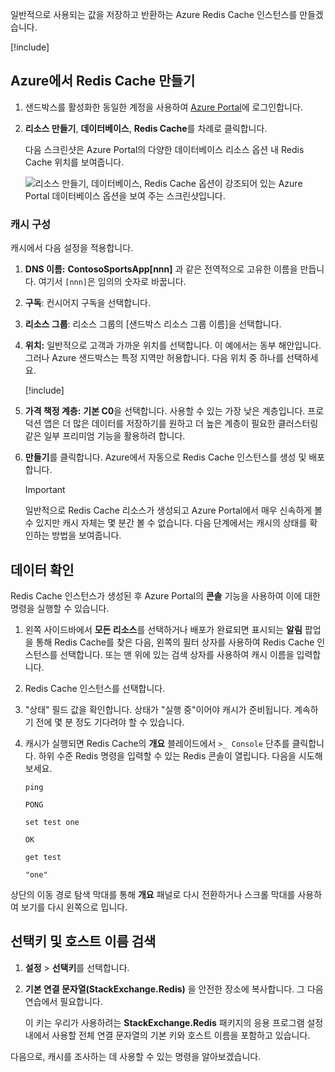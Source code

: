 일반적으로 사용되는 값을 저장하고 반환하는 Azure Redis Cache 인스턴스를 만들겠습니다.

<!-- Activate the sandbox -->
[!include[](../../../includes/azure-sandbox-activate.md)]

## <a name="create-a-redis-cache-in-azure"></a>Azure에서 Redis Cache 만들기

1. 샌드박스를 활성화한 동일한 계정을 사용하여 [Azure Portal](https://portal.azure.com/triplecrownlabs.onmicrosoft.com?azure-portal=true)에 로그인합니다.

1. **리소스 만들기**, **데이터베이스**, **Redis Cache**를 차례로 클릭합니다.

    다음 스크린샷은 Azure Portal의 다양한 데이터베이스 리소스 옵션 내 Redis Cache 위치를 보여줍니다.

    ![리소스 만들기, 데이터베이스, Redis Cache 옵션이 강조되어 있는 Azure Portal 데이터베이스 옵션을 보여 주는 스크린샷입니다.](../media/4-create-a-cache-1.png)

### <a name="configure-your-cache"></a>캐시 구성

캐시에서 다음 설정을 적용합니다.

1. **DNS 이름:** **ContosoSportsApp[nnn]** 과 같은 전역적으로 고유한 이름을 만듭니다. 여기서 `[nnn]`은 임의의 숫자로 바꿉니다.

1. **구독**: 컨시어지 구독을 선택합니다.

1. **리소스 그룹**: 리소스 그룹의 <rgn>[샌드박스 리소스 그룹 이름]</rgn>을 선택합니다.

1. **위치:** 일반적으로 고객과 가까운 위치를 선택합니다. 이 예에서는 동부 해안입니다. 그러나 Azure 샌드박스는 특정 지역만 허용합니다. 다음 위치 중 하나를 선택하세요.
    
    [!include[](../../../includes/azure-sandbox-regions-note-friendly.md)]
        
5. **가격 책정 계층:** **기본 C0**을 선택합니다. 사용할 수 있는 가장 낮은 계층입니다. 프로덕션 앱은 더 많은 데이터를 저장하기를 원하고 더 높은 계층이 필요한 클러스터링 같은 일부 프리미엄 기능을 활용하려 합니다.

1. **만들기**를 클릭합니다. Azure에서 자동으로 Redis Cache 인스턴스를 생성 및 배포합니다.

    > [!IMPORTANT]
    > 일반적으로 Redis Cache 리소스가 생성되고 Azure Portal에서 매우 신속하게 볼 수 있지만 캐시 자체는 몇 분간 볼 수 없습니다. 다음 단계에서는 캐시의 상태를 확인하는 방법을 보여줍니다.

## <a name="verify-your-data"></a>데이터 확인

Redis Cache 인스턴스가 생성된 후 Azure Portal의 **콘솔** 기능을 사용하여 이에 대한 명령을 실행할 수 있습니다.

1. 왼쪽 사이드바에서 **모든 리소스**를 선택하거나 배포가 완료되면 표시되는 **알림** 팝업을 통해 Redis Cache를 찾은 다음, 왼쪽의 필터 상자를 사용하여 Redis Cache 인스턴스를 선택합니다. 또는 맨 위에 있는 검색 상자를 사용하여 캐시 이름을 입력합니다.

1. Redis Cache 인스턴스를 선택합니다.

1. "상태" 필드 값을 확인합니다. 상태가 "실행 중"이어야 캐시가 준비됩니다. 계속하기 전에 몇 분 정도 기다려야 할 수 있습니다.

1. 캐시가 실행되면 Redis Cache의 **개요** 블레이드에서 `>_ Console` 단추를 클릭합니다. 하위 수준 Redis 명령을 입력할 수 있는 Redis 콘솔이 열립니다. 다음을 시도해 보세요.

    ```console
    ping
    ```
    
    ```output
    PONG
    ```
    
    ```console
    set test one
    ```
    
    ```output
    OK
    ```
    
    ```console
    get test
    ```
    
    ```output
    "one"
    ```
    
상단의 이동 경로 탐색 막대를 통해 **개요** 패널로 다시 전환하거나 스크롤 막대를 사용하여 보기를 다시 왼쪽으로 밉니다.

## <a name="retrieve-the-access-keys-and-host-name"></a>선택키 및 호스트 이름 검색

1. **설정** > **선택키**를 선택합니다. 

1. **기본 연결 문자열(StackExchange.Redis)** 을 안전한 장소에 복사합니다. 그 다음 연습에서 필요합니다.

    이 키는 우리가 사용하려는 **StackExchange.Redis** 패키지의 응용 프로그램 설정 내에서 사용할 전체 연결 문자열의 기본 키와 호스트 이름을 포함하고 있습니다.

다음으로, 캐시를 조사하는 데 사용할 수 있는 명령을 알아보겠습니다.